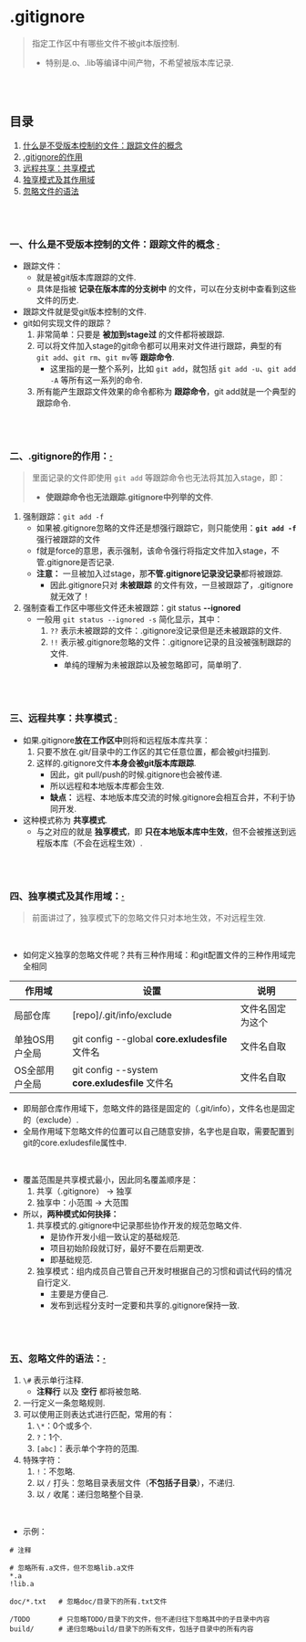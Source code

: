 # .gitignore
> 指定工作区中有哪些文件不被git本版控制.
> - 特别是.o、.lib等编译中间产物，不希望被版本库记录.

<br><br>

## 目录
1. [什么是不受版本控制的文件：跟踪文件的概念](#一什么是不受版本控制的文件跟踪文件的概念--)
2. [.gitignore的作用](#二gitignore的作用)
3. [远程共享：共享模式](#三远程共享共享模式--)
4. [独享模式及其作用域](#四独享模式及其作用域)
5. [忽略文件的语法](#五忽略文件的语法)

<br><br>

### 一、什么是不受版本控制的文件：跟踪文件的概念  [·](#目录)

- 跟踪文件：
  - 就是被git版本库跟踪的文件.
  - 具体是指被 **记录在版本库的分支树中** 的文件，可以在分支树中查看到这些文件的历史.
- 跟踪文件就是受git版本控制的文件.
- git如何实现文件的跟踪？
  1. 非常简单：只要是 **被加到stage过** 的文件都将被跟踪.
  2. 可以将文件加入stage的git命令都可以用来对文件进行跟踪，典型的有 `git add`、`git rm`、`git mv`等 **跟踪命令**.
     - 这里指的是一整个系列，比如 `git add`，就包括 `git add -u`、`git add -A` 等所有这一系列的命令.
  3. 所有能产生跟踪文件效果的命令都称为 **跟踪命令**，git add就是一个典型的跟踪命令.

<br><br>

### 二、.gitignore的作用：[·](#目录)
> 里面记录的文件即使用 `git add` 等跟踪命令也无法将其加入stage，即：
>   - **使跟踪命令也无法跟踪.gitignore中列举的文件**.

1. 强制跟踪：`git add -f`
   - 如果被.gitignore忽略的文件还是想强行跟踪它，则只能使用：**`git add -f`** 强行被跟踪的文件
   - f就是force的意思，表示强制，该命令强行将指定文件加入stage，不管.gitignore是否记录.
   - **注意：** 一旦被加入过stage，那**不管.gitignore记录没记录**都将被跟踪.
      - 因此.gitignore只对 **未被跟踪** 的文件有效，一旦被跟踪了，.gitignore就无效了！
2. 强制查看工作区中哪些文件还未被跟踪：git status **--ignored**
   - 一般用 `git status --ignored -s` 简化显示，其中：
      1. `??` 表示未被跟踪的文件：.gitignore没记录但是还未被跟踪的文件.
      2. `!!` 表示被.gitignore忽略的文件：.gitignore记录的且没被强制跟踪的文件.
         - 单纯的理解为未被跟踪以及被忽略即可，简单明了.

<br><br>

### 三、远程共享：共享模式  [·](#目录)

- 如果.gitignore**放在工作区中**则将和远程版本库共享：
  1. 只要不放在.git/目录中的工作区的其它任意位置，都会被git扫描到.
  2. 这样的.gitignore文件**本身会被git版本库跟踪**.
     - 因此，git pull/push的时候.gitignore也会被传递.
     - 所以远程和本地版本库都会生效.
     - **缺点：** 远程、本地版本库交流的时候.gitignore会相互合并，不利于协同开发.
- 这种模式称为 **共享模式**.
  - 与之对应的就是 **独享模式**，即 **只在本地版本库中生效**，但不会被推送到远程版本库（不会在远程生效）.

<br><br>

### 四、独享模式及其作用域：[·](#目录)
> 前面讲过了，独享模式下的忽略文件只对本地生效，不对远程生效.

<br>

- 如何定义独享的忽略文件呢？共有三种作用域：和git配置文件的三种作用域完全相同

| 作用域 | 设置 | 说明 |
| --- | --- | --- |
| 局部仓库 | [repo]/.git/info/exclude | 文件名固定为这个 |
| 单独OS用户全局 | git config --global **core.exludesfile** 文件名 | 文件名自取 |
| OS全部用户全局 | git config --system **core.exludesfile** 文件名 | 文件名自取 |

- 即局部仓库作用域下，忽略文件的路径是固定的（.git/info），文件名也是固定的（exclude）.
- 全局作用域下忽略文件的位置可以自己随意安排，名字也是自取，需要配置到git的core.exludesfile属性中.

<br>

- 覆盖范围是共享模式最小，因此同名覆盖顺序是：
  1. 共享（.gitignore） ->  独享
  2. 独享中：小范围  ->  大范围
- 所以，**两种模式如何抉择：**
  1. 共享模式的.gitignore中记录那些协作开发的规范忽略文件.
     - 是协作开发小组一致认定的基础规范.
     - 项目初始阶段就订好，最好不要在后期更改.
     - 即基础规范.
  2. 独享模式：组内成员自己管自己开发时根据自己的习惯和调试代码的情况自行定义.
     - 主要是方便自己.
     - 发布到远程分支时一定要和共享的.gitignore保持一致.

<br><br>

### 五、忽略文件的语法：[·](#目录)

1. `\#` 表示单行注释.
   - **注释行** 以及 **空行** 都将被忽略.
2. 一行定义一条忽略规则.
3. 可以使用正则表达式进行匹配，常用的有：
   1. `\*`：0个或多个.
   2. `?`：1个.
   3. `[abc]`：表示单个字符的范围.
4. 特殊字符：
   1. `!`：不忽略.
   2. 以 `/` 打头：忽略目录表层文件（**不包括子目录**），不递归.
   3. 以 `/` 收尾：递归忽略整个目录.

<br>

- 示例：

```
# 注释

# 忽略所有.a文件，但不忽略lib.a文件
*.a
!lib.a

doc/*.txt   # 忽略doc/目录下的所有.txt文件

/TODO       # 只忽略TODO/目录下的文件，但不递归往下忽略其中的子目录中内容
build/      # 递归忽略build/目录下的所有文件，包括子目录中的所有内容
```
